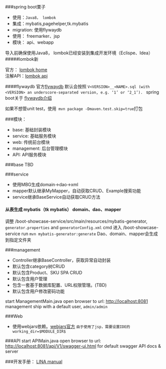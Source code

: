 ###spring boot栗子

- 使用：`Java8， lombok`
- 集成：mybatis,pagehelper,tk.mybatis
- migration: 使用flywaydb
- 使用： freemarker、jsp
- 模块： api、webapp

导入前确保使用Java8， lombok已经安装到集成开发环境（Eclispe、Idea）
#####lombok新

 官方： [lombok home](https://projectlombok.org/)   
 注解API：[lombok api](https://projectlombok.org/features/index.html)
 
####flywaydb
  官方[flywaydb](https://flywaydb.org/documentation/migration/)
  默认会按照 
  `V<VERSION>__<NAME>.sql (with <VERSION> an underscore-separated version, e.g. ‘1’ or ‘2_1’). `
  spring boot关于
  [flywaydb介绍](https://docs.spring.io/spring-boot/docs/current/reference/html/howto-database-initialization.html#howto-execute-flyway-database-migrations-on-startup)
  
如果不想管unit test，使用` mvn package -Dmaven.test.skip=true`打包

###模块： 
+  base:        基础封装模块
+  service:     基础服务模块
+  web:         传统前台模块
+  management:  后台管理模块
+  API:         API服务模块

###base
TBD

###service
- 使用MBG生成domain->dao->xml
- mapper默认继承MyMapper，自动获取CRUD、Example搜索功能
- service继承BaseService自动获取CRUD方法

#### 从表生成 mybatis（tk mybatis） domain、dao、mapper

 调整 /boot-showcase-service/src/main/resources/mybatis-generator,
  `generator.properties` and `generatorConfig.xml`
 cmd 进入 /boot-showcase-service
 run `mvn mybatis-generator:generate`
 Dao、domain、mapper会生成到指定文件夹
 
###management
- Controller继承BaseController，获取异常自动封装
- 默认包含category树CRUD
- 默认包含Product、SKU SPA CRUD
- 默认包含用户管理
- 包含一套基于数据库配置、URL权限管理。(TBD)
- 默认包含用户修改密码功能

start ManagementMain.java
open browser to url:
[http://localhost:8081](http://localhost:8081)
management ship with a default user, `admin/admin`

###Web
- 使用webjars依赖。[webjars官方](http://www.webjars.org/classic)
`由于使用了jsp，需要设置IDE的 working_dir=$MODULE_DIR$`

###API
start APIMain.java
open browser to url:
   [http://localhost:8081/api/V1/swagger-ui.html](http://localhost:8081/api/V1/swagger-ui.html)
   for default swagger API docs & server
   
   
###开发手册：
[LINA manual](https://flian.gitbooks.io/lina/content/)
 
